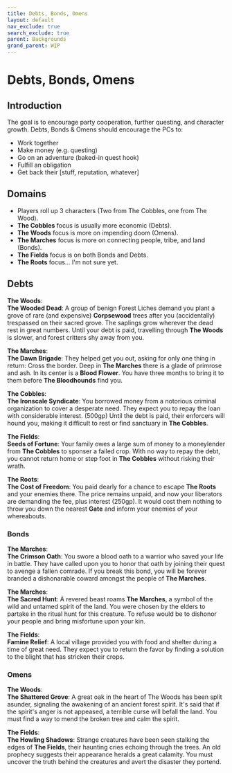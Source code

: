 ```yaml
---
title: Debts, Bonds, Omens
layout: default
nav_exclude: true
search_exclude: true
parent: Backgrounds
grand_parent: WIP
---
```


# Debts, Bonds, Omens

## Introduction

The goal is to encourage party cooperation, further questing, and character growth. Debts, Bonds & Omens should encourage the PCs to:
- Work together
- Make money (e.g. questing)
- Go on an adventure (baked-in quest hook)
- Fulfill an obligation
- Get back their [stuff, reputation, whatever]

## Domains
- Players roll up 3 characters (Two from The Cobbles, one from The Wood).
- **The Cobbles** focus is usually more economic (Debts).
- **The Woods** focus is more on impending doom (Omens).
- **The Marches** focus is more on connecting people, tribe, and land (Bonds).
- **The Fields** focus is on both Bonds and Debts.
- **The Roots** focus... I'm not sure yet. 

## Debts

**The Woods**:  
**The Wooded Dead**: A group of benign Forest Liches  demand you plant a grove of rare (and expensive) **Corpsewood** trees after you (accidentally) trespassed on their sacred grove. The saplings grow wherever the dead rest in great numbers. Until your debt is paid, travelling through **The Woods** is slower, and forest critters shy away from you.  

**The Marches**:  
**The Dawn Brigade**: They helped get you out, asking for only one thing in return: Cross the border. Deep in **The Marches** there is a glade of primrose and ash. In its center is a **Blood Flower**. You have three months to bring it to them before **The Bloodhounds** find you.

**The Cobbles**:  
**The Ironscale Syndicate**: You borrowed money from a notorious criminal organization to cover a desperate need. They expect you to repay the loan with considerable interest. (500gp) Until the debt is paid, their enforcers will hound you, making it difficult to rest or find sanctuary in **The Cobbles**.

**The Fields**:  
**Seeds of Fortune**: Your family owes a large sum of money to a moneylender from **The Cobbles** to sponser a failed crop. With no way to repay the debt, you cannot return home or step foot in **The Cobbles** without risking their wrath.

**The Roots**:  
**The Cost of Freedom**: You paid dearly for a chance to escape **The Roots** and your enemies there. The price remains unpaid, and now your liberators are demanding the fee, plus interest (250gp). It would cost them nothing to throw you down the nearest **Gate** and inform your enemies of your whereabouts. 

### Bonds

**The Marches**:  
**The Crimson Oath**: You swore a blood oath to a warrior who saved your life in battle. They have called upon you to honor that oath by joining their quest to avenge a fallen comrade. If you break this bond, you will be forever branded a dishonarable coward amongst the people of **The Marches**.

**The Marches**:  
**The Sacred Hunt**: A revered beast roams **The Marches**, a symbol of the wild and untamed spirit of the land. You were chosen by the elders to partake in the ritual hunt for this creature. To refuse would be to dishonor your people and bring misfortune upon your kin.

**The Fields**:  
**Famine Relief**: A local village provided you with food and shelter during a time of great need. They expect you to return the favor by finding a solution to the blight that has stricken their crops. 

### Omens

**The Woods**:  
**The Shattered Grove**: A great oak in the heart of The Woods has been split asunder, signaling the awakening of an ancient forest spirit. It's said that if the spirit's anger is not appeased, a terrible curse will befall the land. You must find a way to mend the broken tree and calm the spirit.

**The Fields**:  
**The Howling Shadows**: Strange creatures have been seen stalking the edges of **The Fields**, their haunting cries echoing through the trees. An old prophecy suggests their appearance heralds a great calamity. You must uncover the truth behind the creatures and avert the disaster they portend.

